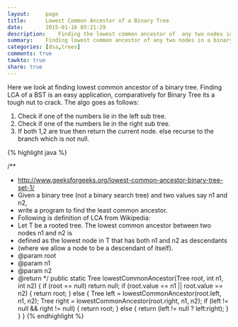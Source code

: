 ```yaml
---
layout:     page
title:      Lowest Common Ancestor of a Binary Tree
date:       2015-01-16 03:21:29
description:    Finding the lowest common ancestor of  any two nodes in a Binary Tree
summary:    Finding lowest common ancestor of any two nodes in a binary tree
categories: [dsa,trees]
comments: true
tawkto: true
share: true
---
```


Here we look at finding lowest common ancestor of a binary tree. Finding LCA of a BST is an easy application, comparatively for Binary Tree its a tough nut to crack.
The algo goes as follows:

1. Check if one of the numbers lie in the left sub tree.
2. Check if one of the numbers lie in the right sub tree.
3. If both 1,2 are true then return the current node.
   else recurse to the branch which is not null.

{% highlight java %}

/**
 * http://www.geeksforgeeks.org/lowest-common-ancestor-binary-tree-set-1/
 * Given a binary tree (not a binary search tree) and two values say n1 and n2,
 * write a program to find the least common ancestor.
 * Following is definition of LCA from Wikipedia:
 * Let T be a rooted tree. The lowest common ancestor between two nodes n1 and n2 is
 * defined as the lowest node in T that has both n1 and n2 as descendants
 * (where we allow a node to be a descendant of itself).
 * @param root
 * @param n1
 * @param n2
 * @return
 */
public static Tree<Integer> lowestCommonAncestor(Tree<Integer> root, int n1, int n2) {
    if (root == null)
        return null;
    if (root.value == n1 || root.value == n2) {
        return root;
    }
    else {
        Tree left = lowestCommonAncestor(root.left,  n1,  n2);
        Tree right = lowestCommonAncestor(root.right,  n1,  n2);
        if (left != null && right != null) {
            return root;
        } else {
            return (left != null ? left:right);
        }
    }
}
{% endhighlight %}